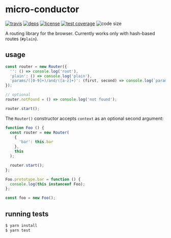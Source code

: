 # micro-conductor

  [![travis][travis-image]][travis-url]
  [![deps][deps-image]][deps-url]
  [![license][license-image]][license-url]
  [![test coverage][test-coverage-image]][test-coverage-url]
  ![code size][code-size-image]

A routing library for the browser.
Currently works only with hash-based routes (`#plain`).

## usage

```js
const router = new Router({
  '': () => console.log('root'),
  'plain': () => console.log('plain'),
  'params/([0-9]+)/and/([a-z]+)': (first, second) => console.log(`params/${first}/and/${second}`)
});

// optional
router.notFound = () => console.log('not found');

router.start();
```

The `Router()` constructor accepts `context` as an optional second argument:

```js
function Foo () {
  const router = new Router(
    {
      'bar': this.bar
    },
    this
  );

  router.start();
};

Foo.prototype.bar = function () {
  console.log(this instanceof Foo);
};

const foo = new Foo();
```

## running tests

```bash
$ yarn install
$ yarn test
```

[travis-image]: https://img.shields.io/travis/oleksmarkh/micro-conductor/master.svg?style=flat-square
[travis-url]: https://travis-ci.org/oleksmarkh/micro-conductor
[deps-image]: https://img.shields.io/david/oleksmarkh/micro-conductor.svg?style=flat-square
[deps-url]: https://david-dm.org/oleksmarkh/micro-conductor
[license-image]: https://img.shields.io/github/license/oleksmarkh/micro-conductor.svg?style=flat-square
[license-url]: https://github.com/oleksmarkh/micro-conductor/blob/master/LICENSE
[test-coverage-image]: https://img.shields.io/coveralls/github/oleksmarkh/micro-conductor.svg?style=flat-square
[test-coverage-url]: https://coveralls.io/github/oleksmarkh/micro-conductor
[code-size-image]: https://img.shields.io/github/languages/code-size/oleksmarkh/micro-conductor.svg?style=flat-square
